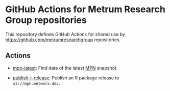 
GitHub Actions for Metrum Research Group repositories
=====================================================

This repository defines GitHub Actions for shared use by
<https://github.com/metrumresearchgroup> repositories.


Actions
-------

 * [mpn-latest](./mpn-latest): Find date of the latest [MPN][]
   snapshot.

 * [publish-r-release](./publish-r-release): Publish an R package
   release to `s3://mpn.metworx.dev`.


[MPN]: https://mpn.metworx.com
